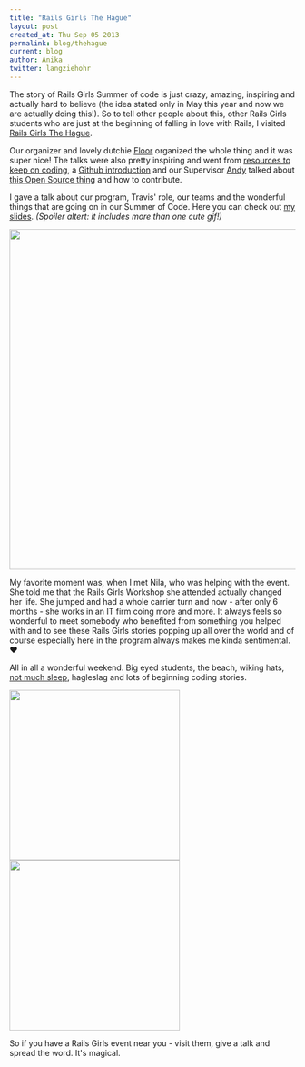 ```yaml
---
title: "Rails Girls The Hague"
layout: post
created_at: Thu Sep 05 2013
permalink: blog/thehague
current: blog
author: Anika
twitter: langziehohr
---
```


The story of Rails Girls Summer of code is just crazy, amazing, inspiring and actually hard to believe (the idea stated only in May this year and now we are actually doing this!). So to tell other people about this, other Rails Girls students who are just at the beginning of falling in love with Rails, I visited [Rails Girls The Hague](https://www.facebook.com/RailsGirlsTheHague). 

Our organizer and lovely dutchie [Floor](twitter.com/floordrees) organized the whole thing and it was super nice!
The talks were also pretty inspiring and went from [resources to keep on coding](http://prezi.com/vlkcx9gdmnf0/how-to-get-in/), a [Github introduction](https://github.com/FloorD/RG_TH_talks/tree/master/abangratz/github2) and our Supervisor [Andy](twitter.com/pxlpnk) talked about [this Open Source thing](https://github.com/FloorD/RG_TH_talks/tree/master/open_source) and how to contribute.

I gave a talk about our program, Travis' role, our teams and the wonderful things that are going on in our Summer of Code. Here you can check out [my slides](https://github.com/FloorD/RG_TH_talks/tree/master/Rails%20Girls%20Summer%20of%20Code). *(Spoiler altert: it includes more than one cute gif!)*

<img src="https://f.cloud.github.com/assets/1711357/1151148/300f2376-1ef6-11e3-87a1-fc1e095c6cc2.jpg" width="600">

My favorite moment was, when I met Nila, who was helping with the event. She told me that the Rails Girls Workshop she attended actually changed her life. She jumped and had a whole carrier turn and now - after only 6 months - she works in an IT firm coing more and more. It always feels so wonderful to meet somebody who benefited from something you helped with and to see these Rails Girls stories popping up all over the world and of course especially here in the program always makes me kinda sentimental. &hearts; 

All in all a wonderful weekend.
Big eyed students, the beach, wiking hats, [not much sleep](https://www.facebook.com/photo.php?fbid=221011044689440&set=a.221011031356108.1073741829.213104192146792&type=3&theater), hagleslag and lots of beginning coding stories.

<img src="https://f.cloud.github.com/assets/1711357/1151266/2c067516-1ef8-11e3-83d8-720cee299651.png" width="300">
<img src="https://f.cloud.github.com/assets/1711357/1151257/009d6ba0-1ef8-11e3-9088-12e4c7353d0e.png" width="300">


So if you have a Rails Girls event near you - visit them, give a talk and spread the word. It's magical.



